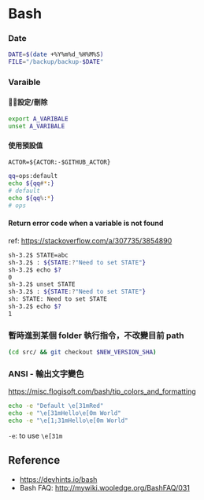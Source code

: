 # Bash

### Date
```bash
DATE=$(date +%Y%m%d_%H%M%S)
FILE="/backup/backup-$DATE"
```

### Varaible
#### 設定/刪除
```bash
export A_VARIBALE
unset A_VARIBALE
```

#### 使用預設值
```
ACTOR=${ACTOR:-$GITHUB_ACTOR}
```

```bash
qq=ops:default
echo ${qq#*:}
# default
echo ${qq%:*}
# ops
```

#### Return error code when a variable is not found
ref: https://stackoverflow.com/a/307735/3854890
```bash
sh-3.2$ STATE=abc
sh-3.2$ : ${STATE:?"Need to set STATE"}
sh-3.2$ echo $?
0
sh-3.2$ unset STATE
sh-3.2$ : ${STATE:?"Need to set STATE"}
sh: STATE: Need to set STATE
sh-3.2$ echo $?
1
```

### 暫時進到某個 folder 執行指令，不改變目前 path
```bash
(cd src/ && git checkout $NEW_VERSION_SHA) 
```

### ANSI - 輸出文字變色

https://misc.flogisoft.com/bash/tip_colors_and_formatting
```bash
echo -e "Default \e[31mRed"
echo -e "\e[31mHello\e[0m World"
echo -e "\e[1;31mHello\e[0m World"
```
`-e`: to use `\e[31m`

## Reference
- https://devhints.io/bash
- Bash FAQ: http://mywiki.wooledge.org/BashFAQ/031